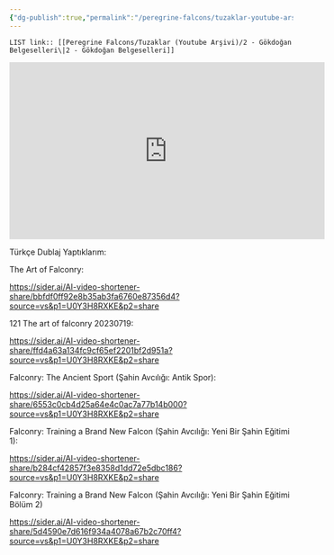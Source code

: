 ```yaml
---
{"dg-publish":true,"permalink":"/peregrine-falcons/tuzaklar-youtube-arsivi/2-goekdogan-belgeselleri/"}
---
```


`LIST link:: [[Peregrine Falcons/Tuzaklar (Youtube Arşivi)/2 - Gökdoğan Belgeselleri\|2 - Gökdoğan Belgeselleri]]
`

<iframe width="560" height="315" src="https://www.youtube.com/embed/Qp9ak7HBHBw?si=89g29R3nsU39CAs5" title="YouTube video player" frameborder="0" allow="accelerometer; autoplay; clipboard-write; encrypted-media; gyroscope; picture-in-picture; web-share" referrerpolicy="strict-origin-when-cross-origin" allowfullscreen></iframe>


Türkçe Dublaj Yaptıklarım: 

The Art of Falconry:

https://sider.ai/AI-video-shortener-share/bbfdf0ff92e8b35ab3fa6760e87356d4?source=vs&p1=U0Y3H8RXKE&p2=share

121 The art of falconry 20230719:

https://sider.ai/AI-video-shortener-share/ffd4a63a134fc9cf65ef2201bf2d951a?source=vs&p1=U0Y3H8RXKE&p2=share

Falconry: The Ancient Sport (Şahin Avcılığı: Antik Spor):

https://sider.ai/AI-video-shortener-share/6553c0cb4d25a64e4c0ac7a77b14b000?source=vs&p1=U0Y3H8RXKE&p2=share

Falconry: Training a Brand New Falcon (Şahin Avcılığı: Yeni Bir Şahin Eğitimi 1):

https://sider.ai/AI-video-shortener-share/b284cf42857f3e8358d1dd72e5dbc186?source=vs&p1=U0Y3H8RXKE&p2=share

Falconry: Training a Brand New Falcon (Şahin Avcılığı: Yeni Bir Şahin Eğitimi Bölüm 2) 

https://sider.ai/AI-video-shortener-share/5d4590e7d616f934a4078a67b2c70ff4?source=vs&p1=U0Y3H8RXKE&p2=share